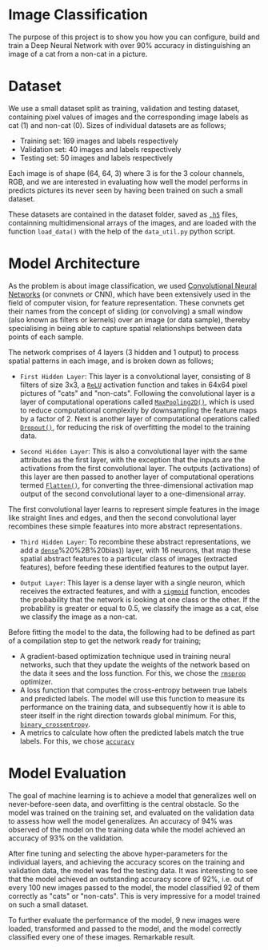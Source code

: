 # Image Classification
The purpose of this project is to show you how you can configure, build and train a Deep Neural Network with over 90% accuracy in distinguishing an image of a cat from a non-cat in a picture. 


# Dataset
We use a small dataset split as training, validation and testing dataset, containing pixel values of images and the corresponding image labels as cat (1) and non-cat (0). Sizes of individual datasets are as follows;
- Training set: 169 images and labels respectively
- Validation set: 40 images and labels respectively
- Testing set: 50 images and labels respectively

Each image is of shape (64, 64, 3) where 3 is for the 3 colour channels, RGB, and we are interested in evaluating how well the model performs in predicts pictures its never seen by having been trained on such a small dataset.

These datasets are contained in the dataset folder, saved as [`.h5`](https://en.wikipedia.org/wiki/Hierarchical_Data_Format) files, containning multidimensional arrays of the images, and are loaded with the  function `load_data()` with the help of the `data_util.py` python script.



# Model Architecture
As the problem is about image classification, we used [Convolutional Neural Networks](https://en.wikipedia.org/wiki/Convolutional_neural_network) (or convnets or CNN), which have been extensively used in the field of computer vision, for feature representation. These convnets get their names from the concept of sliding (or convolving) a small window (also known as filters or kernels) over an image (or data sample), thereby specialising in being able to capture spatial relationships between data points of each sample. 

The network comprises of 4 layers (3 hidden and 1 output) to process spatial patterns in each image, and is broken down as follows;
- `First Hidden Layer`: This layer is a convolutional layer, consisting of 8 filters of size 3x3, a [`ReLU`](https://en.wikipedia.org/wiki/Rectifier_(neural_networks)) activation function and takes in 64x64 pixel pictures of "cats" and "non-cats". Following the convolutional layer is a layer of computational operations called [`MaxPooling2D()`](https://keras.io/api/layers/pooling_layers/max_pooling2d/#maxpooling2d-class), which is used to reduce computational complexity by downsampling the feature maps by a factor of 2. Next is another layer of computational operations called [`Dropout()`](https://www.cs.toronto.edu/~hinton/absps/JMLRdropout.pdf), for reducing the risk of overfitting the model to the training data. 

- `Second Hidden Layer`: This is also a convolutional layer with the same attributes as the first layer, with the exception that the inputs are the activations from the first convolutional layer. The outputs (activations) of this layer are then passed to another layer of computational operations termed [`Flatten()`](https://stackoverflow.com/questions/43237124/what-is-the-role-of-flatten-in-keras), for converting the three-dimensional activation map output of the second convolutional layer to a one-dimensional array.
 
The first convolutional layer learns to represent simple features in the image like straight lines and edges, and then the second convolutional layer recombines these simple feaatures into more abstract representations.

- `Third Hidden Layer`: To recombine these abstract representations, we add a [`dense`](https://www.tutorialspoint.com/keras/keras_dense_layer.htm#:~:text=Dense%20layer%20is%20the%20regular,input%2C%20kernel)%20%2B%20bias)) layer, with 16 neurons, that map these spatial abstract features to a particular class of images (extracted features), before feeding these identified features to the output layer.

- `Output Layer`: This layer is a dense layer with a single neuron, which receives the extracted features, and with a [`sigmoid`](https://en.wikipedia.org/wiki/Sigmoid_function) function, encodes the probability that the network is looking at one class or the other. If the probability is greater or equal to 0.5, we classify the image as a cat, else we classify the image as a non-cat.

Before fitting the model to the data, the following had to be defined as part of a compilation step to get the network ready for training;
- A gradient-based optimization technique used in training neural networks, such that they update the weights of the network based on the data it sees and the loss function. For this, we chose the [`rmsprop`](https://en.wikipedia.org/wiki/Stochastic_gradient_descent#RMSProp) optimizer.
- A loss function that computes the cross-entropy between true labels and predicted labels. The model will use this function to measure its performance on the training data, and subsequently how it is able to steer itself in the right direction towards global minimum. For this, [`binary_crossentropy`](https://stackoverflow.com/questions/42081257/why-binary-crossentropy-and-categorical-crossentropy-give-different-performances). 
- A metrics to calculate how often the predicted labels match the true labels. For this, we chose [`accuracy`](https://www.kdnuggets.com/2016/12/best-metric-measure-accuracy-classification-models.html)


# Model Evaluation
The goal of machine learning is to achieve a model that generalizes well on never-before-seen data, and overfitting is the central obstacle. So the model was trained on the training set, and evaluated on the validation data to assess how well the model generalizes. An accuracy of 94% was observed of the model on the training data while the model achieved an accuracy of 93% on the validation.

After fine tuning and selecting the above hyper-parameters for the individual layers, and achieving the accuracy scores on the training and validation data, the model was fed the testing data. It was interesting to see that the model achieved an outstanding accuracy score of 92%, i.e. out of every 100 new images passed to the model, the model classified 92 of them correctly as "cats" or "non-cats". This is very impressive for a model trained on such a small dataset.

To further evaluate the performance of the model, 9 new images were loaded, transformed and passed to the model, and the model correctly classified every one of these images. Remarkable result.
